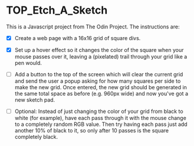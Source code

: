 # TOP_Etch_A_Sketch
This is a Javascript project from The Odin Project. The instructions are:

- [x] Create a web page with a 16x16 grid of square divs.
- [x] Set up a hover effect so it changes the color of the square when your mouse passes over it, leaving a (pixelated) trail through your grid like a pen would.
- [ ] Add a button to the top of the screen which will clear the current grid and send the user a popup asking for how many squares per side to make the new grid. Once entered, the new grid should be generated in the same total space as before (e.g. 960px wide) and now you've got a new sketch pad.
- [ ] Optional: Instead of just changing the color of your grid from black to white (for example), have each pass through it with the mouse change to a completely random RGB value. Then try having each pass just add another 10% of black to it, so only after 10 passes is the square completely black.

